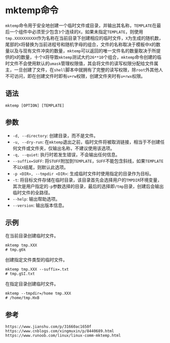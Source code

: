 # mktemp命令
`mktemp`命令用于安全地创建一个临时文件或目录，并输出其名称，`TEMPLATE`在最后一个组件中必须至少包含`3`个连续的`X`，如果未指定`TEMPLATE`，则使用`tmp.XXXXXXXXXX`作为名称在当前目录下创建相应的临时文件，`X`为生成的随机数，尾部的`X`将替换为当前进程号和随机字母的组合，文件的名称取决于模板中`X`的数量以及与现有文件冲突的数量，`mktemp`可以返回的唯一文件名的数量取决于所提供的`X`的数量，十个`X`将导致`mktemp`测试大约`26**10`个组合，`mktemp`命令创建的临时文件不会使用默认的`umask`管理权限值，其会将文件的读写权限分配给文件属主，一旦创建了文件，在`shell`脚本中就拥有了完整的读写权限，除`root`外其他人不可访问，即在创建文件时即有`u+rw`权限，创建文件夹时有`u+rwx`权限。

## 语法

```shell
mktemp [OPTION] [TEMPLATE]
```

## 参数
* `-d, --directory`: 创建目录，而不是文件。
* `-u, --dry-run`: 在`mktemp`退出之前，临时文件将被取消链接，相当于不创建任何文件或文件夹，仅输出名称，不建议使用该选项。
* `-q, --quiet`: 执行时若发生错误，不会输出任何信息。
* `--suffix=SUFF`: 将`STUFF`附加到`TEMPLATE`，`SUFF`不能包含斜线，如果`TEMPLATE`不以`X`结尾，则默认此选项。
* `-p <DIR>, --tmpdir <DIR>`: 生成临时文件时使用指定的目录作为目标。
* `-t`: 将目标文件存储在临时目录，该目录首先会选择用户的`TMPDIR`环境变量，其次是用户指定的`-p`参数选择的目录，最后的选择即`/tmp`目录，创建后会输出临时文件的全路径。
* `--help`: 输出帮助选项。
* `--version`: 输出版本信息。

## 示例

在当前目录创建临时文件。

```shell
mktemp tmp.XXX
# tmp.g6k
```

创建指定文件类型的临时文件。

```shell
mktemp tmp.XXX --suffix=.txt
# tmp.gSI.txt
```

在指定目录创建临时文件。

```shell
mktemp --tmpdir=/home tmp.XXX
# /home/tmp.HxB
```




## 参考

```
https://www.jianshu.com/p/31660ac1650f
https://www.cnblogs.com/xingmuxin/p/8440689.html
https://www.runoob.com/linux/linux-comm-mktemp.html
```
